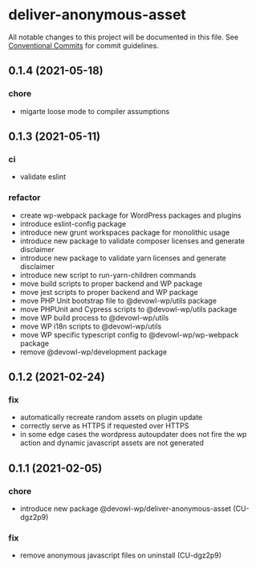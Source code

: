 # deliver-anonymous-asset

All notable changes to this project will be documented in this file.
See [Conventional Commits](https://conventionalcommits.org) for commit guidelines.

## 0.1.4 (2021-05-18)


### chore

* migarte loose mode to compiler assumptions





## 0.1.3 (2021-05-11)


### ci

* validate eslint


### refactor

* create wp-webpack package for WordPress packages and plugins
* introduce eslint-config package
* introduce new grunt workspaces package for monolithic usage
* introduce new package to validate composer licenses and generate disclaimer
* introduce new package to validate yarn licenses and generate disclaimer
* introduce new script to run-yarn-children commands
* move build scripts to proper backend and WP package
* move jest scripts to proper backend and WP package
* move PHP Unit bootstrap file to @devowl-wp/utils package
* move PHPUnit and Cypress scripts to @devowl-wp/utils package
* move WP build process to @devowl-wp/utils
* move WP i18n scripts to @devowl-wp/utils
* move WP specific typescript config to @devowl-wp/wp-webpack package
* remove @devowl-wp/development package





## 0.1.2 (2021-02-24)


### fix

* automatically recreate random assets on plugin update
* correctly serve as HTTPS if requested over HTTPS
* in some edge cases the wordpress autoupdater does not fire the wp action and dynamic javascript assets are not generated





## 0.1.1 (2021-02-05)


### chore

* introduce new package @devowl-wp/deliver-anonymous-asset (CU-dgz2p9)


### fix

* remove anonymous javascript files on uninstall (CU-dgz2p9)
